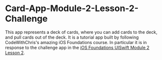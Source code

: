 # Card-App-Module-2-Lesson-2-Challenge
This app represents a deck of cards, where you can add cards to the deck, and pull cards out of the deck. It is a tutorial app built by following CodeWithChris's 
amazing iOS Foundations course. In particular it is in response to the challenge app in the 
[iOS Foundations UISwift Module 2 Lesson 2](https://learn.codewithchris.com/courses/take/foundations/texts/19273518-lesson-2-challenge).
